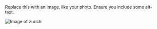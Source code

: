 Replace this with an image, like your photo. Ensure you include some alt-text.

![Image of zurich](https://upload.wikimedia.org/wikipedia/commons/7/76/Z%C3%BCrich.jpg)
